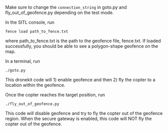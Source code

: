 Make sure to change the `connection_string` in goto.py and fly_out_of_geofence.py depending on the test mode. 


In the SITL console, run
```
fence load path_to_fence.txt
```
where path_to_fence.txt is the path to the geofence file, fence.txt. If loaded successfully, you should be able to see a polygon-shape geofence on the map. 

In a terminal, run
```
./goto.py
```
This dronekit code will 1) enable geofence and then 2) fly the copter to a location within the geofence. 

Once the copter reaches the target position, run
```
./fly_out_of_geofence.py
```
This code will disable geofence and try to fly the copter out of the geofence region. When the secure gateway is enabled, this code will NOT fly the copter out of the geofence. 

